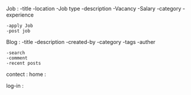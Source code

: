 Job :
    -title
    -location
    -Job type
    -description
    -Vacancy
    -Salary
    -category
    -experience

    -apply Job
    -post job
    
Blog :
    -title
    -description
    -created-by
    -category
    -tags
    -auther

    -search
    -comment
    -recent posts

contect :
home :

log-in  :